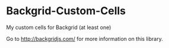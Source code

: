 Backgrid-Custom-Cells
=====================

My custom cells for Backgrid (at least one)

Go to http://backgridjs.com/ for more information on this library.
